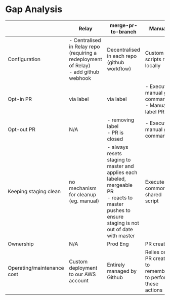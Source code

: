 # Gap Analysis

||Relay|merge-pr-to-branch|Manual|
|-|-|-|-|
|Configuration|- Centralised in Relay repo (requiring a redeployment of Relay)<br/>- add github webhook|Decentralised in each repo (github workflow)|Custom scripts run locally|
|Opt-in PR|via label|via label|- Execute manual git commands<br/>- Manually label PR|
|Opt-out PR|N/A|- removing label<br/>- PR is closed|- Execute manual git commands|
|Keeping staging clean|no mechanism for cleanup (eg. manual)|- always resets staging to master and applies each labeled, mergeable PR<br/>- reacts to master pushes to ensure staging is not out of date with master|Execute commonly shared script|
|Ownership|N/A|Prod Eng|PR creator|
|Operating/maintenance cost|Custom deployment to our AWS account|Entirely managed by Github|Relies on PR creator to remember to perform these actions|
